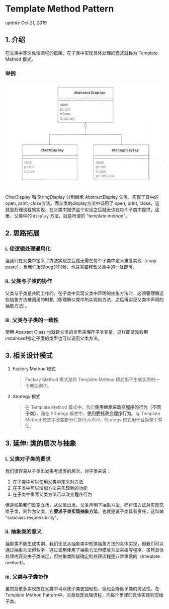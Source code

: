 # Template Method Pattern

_update Oct 21, 2019_

## 1. 介绍

在父类中定义处理流程的框架，在子类中实现具体处理的模式就称为 Template Method 模式。

### 举例

![&#x793A;&#x4F8B;UML](../.gitbook/assets/design-pattern-template-method-0.png)

CharDisplay 和 StringDisplay 分别继承 AbstractDisplay 父类，实现了其中的open, print, close方法。而父类的display方法中调用了 open, print, close，这就是处理流程的实现，在父类中提供这个实现之后就无须在每个子类中提供。这里，父类中的 `display` 方法，就是所谓的 "template method"。

## 2. 思路拓展

### i. 使逻辑处理通用化

当我们在父类中定义了方法实现之后就无需在每个子类中定义重复实现（copy paste），当我们发现bug的时候，也只需要修改父类中的一处即可。

### ii. 父类与子类的协作

父类与子类是共同工作的，在子类中实现父类中声明的抽象方法时，必须要理解这些抽象方法被调用的时机（即理解父类中所实现的方法，之后再实现父类中声明的抽象方法）。

### iii. 父类与子类的一致性

使用 Abstract Class 也就是父类的类型来保存子类变量，这样即使没有用instanceof指定子类的类型也可以调用父类方法。

## 3. 相关设计模式

1. Factory Method 模式

   > Factory Method 模式是将 Template Method 模式用于生成实例的一个典型例子。

2. Strategy 模式

   > 在 Template Method 模式中，我们**使用继承来改变程序的行为（不同子类）**，而在 Strategy 模式中，**使用委托改变程序行为**。与 Template Method 模式中改变部分程序行为不同，Strategy 模式用于替换整个算法。

## 3. 延伸: 类的层次与抽象

### i. 父类对子类的要求

我们很容易从子类出发来考虑类的层次，对子类来说：

1. 在子类中可以使用父类中定义对方法
2. 在子类中可以增加方法来实现新的功能
3. 在子类中重写父类方法可以改变程序行为

但是如果我们改变立场，从父类出发。父类声明了抽象方法，而将该方法对实现交给子类，则作为父类，它**要求子类实现抽象方法**。也就是说子类具有责任，这叫做 "subclass responsibility"。

### ii. 抽象类的意义

抽象类不能生成实例，我们无法从抽象类中知道抽象方法的具体实现，但我们可以通过抽象方法但名字，通过调用使用了抽象方法但模版方法来编写程序。虽然具体处理内容交由子类决定，但抽象类阶段确定的处理流程是非常重要的（tmeplate method）。

### iii. 父类与子类协作

虽然将更多实现放在父类中可以使子类更加轻松，但也会降低子类的灵活性。在Template Method Pattern中，父类规定处理流程，而每个步骤的具体实现则交给子类。

